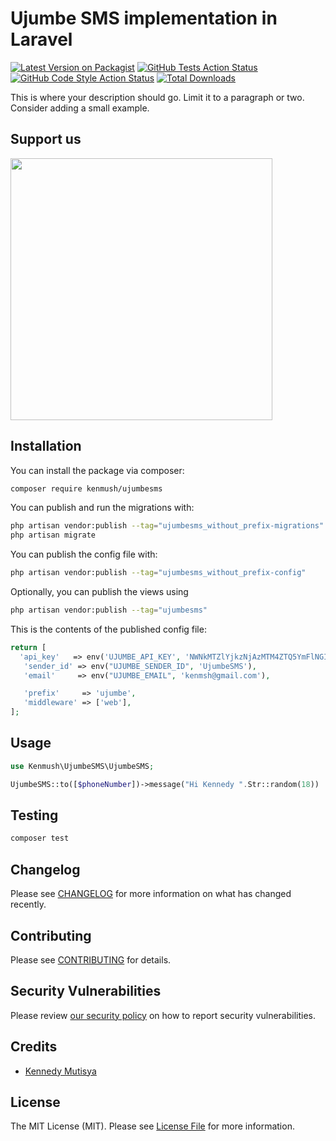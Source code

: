 # Ujumbe SMS implementation in Laravel

[![Latest Version on Packagist](https://img.shields.io/packagist/v/kenmush/ujumbesms.svg?style=flat-square)](https://packagist.org/packages/kenmush/ujumbesms)
[![GitHub Tests Action Status](https://img.shields.io/github/workflow/status/kenmush/ujumbesms/run-tests?label=tests)](https://github.com/kenmush/ujumbesms/actions?query=workflow%3Arun-tests+branch%3Amain)
[![GitHub Code Style Action Status](https://img.shields.io/github/workflow/status/kenmush/ujumbesms/Check%20&%20fix%20styling?label=code%20style)](https://github.com/kenmush/ujumbesms/actions?query=workflow%3A"Check+%26+fix+styling"+branch%3Amain)
[![Total Downloads](https://img.shields.io/packagist/dt/kenmush/ujumbesms.svg?style=flat-square)](https://packagist.org/packages/kenmush/ujumbesms)

This is where your description should go. Limit it to a paragraph or two. Consider adding a small example.

## Support us

[<img src="https://github-ads.s3.eu-central-1.amazonaws.com/UjumbeSMS.jpg?t=1" width="419px" />](https://spatie.be/github-ad-click/UjumbeSMS)

## Installation

You can install the package via composer:

```bash
composer require kenmush/ujumbesms
```

You can publish and run the migrations with:

```bash
php artisan vendor:publish --tag="ujumbesms_without_prefix-migrations"
php artisan migrate
```

You can publish the config file with:
```bash
php artisan vendor:publish --tag="ujumbesms_without_prefix-config"
```

Optionally, you can publish the views using

```bash
php artisan vendor:publish --tag="ujumbesms"
```

This is the contents of the published config file:

```php
return [
  'api_key'   => env('UJUMBE_API_KEY', 'NWNkMTZlYjkzNjAzMTM4ZTQ5YmFlNGI2MzQ1YmZj'),
   'sender_id' => env("UJUMBE_SENDER_ID", 'UjumbeSMS'),
   'email'     => env("UJUMBE_EMAIL", 'kenmsh@gmail.com'),

   'prefix'     => 'ujumbe',
   'middleware' => ['web'],
];
```

## Usage

```php
use Kenmush\UjumbeSMS\UjumbeSMS;

UjumbeSMS::to([$phoneNumber])->message("Hi Kennedy ".Str::random(18))
```

## Testing

```bash
composer test
```

## Changelog

Please see [CHANGELOG](CHANGELOG.md) for more information on what has changed recently.

## Contributing

Please see [CONTRIBUTING](.github/CONTRIBUTING.md) for details.

## Security Vulnerabilities

Please review [our security policy](../../security/policy) on how to report security vulnerabilities.

## Credits

- [Kennedy Mutisya](https://github.com/kenmush)

## License

The MIT License (MIT). Please see [License File](LICENSE.md) for more information.
